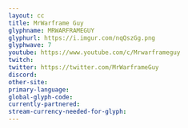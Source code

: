 ```yaml
---
layout: cc
title: MrWarframe Guy
glyphname: MRWARFRAMEGUY
glyphurl: https://i.imgur.com/nqQszGg.png
glyphwave: 7
youtube: https://www.youtube.com/c/Mrwarframeguy
twitch: 
twitter: https://twitter.com/MrWarframeGuy
discord: 
other-site: 
primary-language: 
global-glyph-code: 
currently-partnered: 
stream-currency-needed-for-glyph: 
---
```


